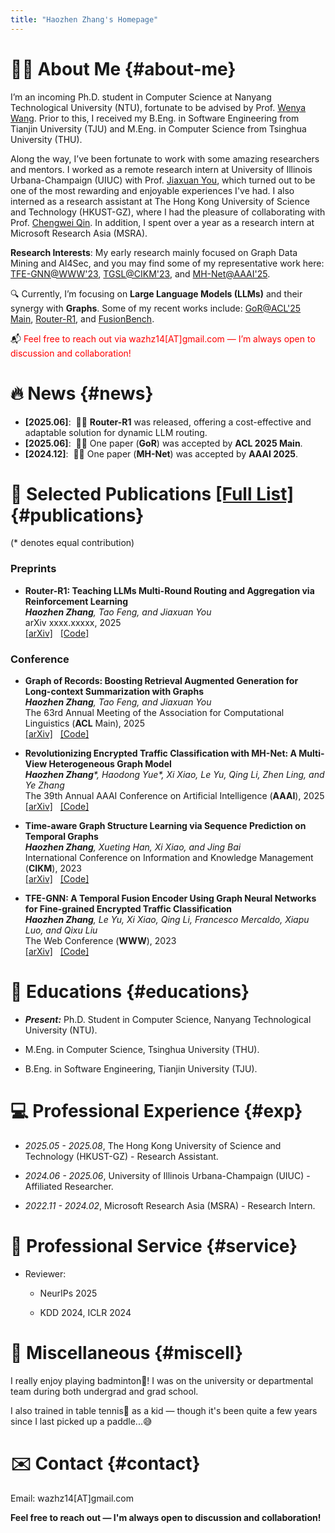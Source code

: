 ```yaml
---
title: "Haozhen Zhang's Homepage"
---
```


# 👨‍💻 **About Me** {#about-me}

I’m an incoming Ph.D. student in Computer Science at Nanyang Technological University (NTU), fortunate to be advised by Prof. [Wenya Wang](https://personal.ntu.edu.sg/wangwy/).
Prior to this, I received my B.Eng. in Software Engineering from Tianjin University (TJU) and M.Eng. in Computer Science from Tsinghua University (THU).

Along the way, I’ve been fortunate to work with some amazing researchers and mentors.
I worked as a remote research intern at University of Illinois Urbana-Champaign (UIUC) with Prof. [Jiaxuan You](https://cs.stanford.edu/people/jiaxuan/), which turned out to be one of the most rewarding and enjoyable experiences I've had.
I also interned as a research assistant at The Hong Kong University of Science and Technology (HKUST-GZ), where I had the pleasure of collaborating with Prof. [Chengwei Qin](https://qcwthu.github.io/).
In addition, I spent over a year as a research intern at Microsoft Research Asia (MSRA).



**Research Interests**: My early research mainly focused on Graph Data Mining and AI4Sec, and you may find some of my representative work here: [TFE-GNN@WWW'23](https://arxiv.org/abs/2307.16713), [TGSL@CIKM'23](https://arxiv.org/abs/2306.07699), and [MH-Net@AAAI'25](https://arxiv.org/abs/2501.03279). 


🔍 Currently, I’m focusing on **Large Language Models (LLMs)** and their synergy with **Graphs**. Some of my recent works include: [GoR@ACL'25 Main](https://arxiv.org/abs/2410.11001), [Router-R1](), and [FusionBench]().



📬 <span style="color:red">Feel free to reach out via wazhz14[AT]gmail.com — I’m always open to discussion and collaboration!</span>



# 🔥 **News** {#news}


- **[2025.06]**: &nbsp;🎉🎉 **Router-R1** was released, offering a cost-effective and adaptable solution for dynamic LLM routing. 
- **[2025.06]**: &nbsp;🎉🎉 One paper (**GoR**) was accepted by **ACL 2025 Main**. 
- **[2024.12]**: &nbsp;🎉🎉 One paper (**MH-Net**) was accepted by **AAAI 2025**. 



# 📝 **Selected Publications** [[Full List]](https://scholar.google.com/citations?user=dqOYStwAAAAJ&hl=zh-CN) {#publications}

(* denotes equal contribution)


### **Preprints**

- **Router-R1: Teaching LLMs Multi-Round Routing and Aggregation via Reinforcement Learning** <br>
  <i>**Haozhen Zhang**, Tao Feng, and Jiaxuan You</i> <br>
  arXiv xxxx.xxxxx, 2025 <br>
  [[arXiv]](https://arxiv.org/abs/xxxx.xxxxx)&nbsp;&nbsp;&nbsp;[[Code]](https://github.com/ulab-uiuc/Router-R1)







### **Conference**


- **Graph of Records: Boosting Retrieval Augmented Generation for Long-context Summarization with Graphs** <br>
  <i>**Haozhen Zhang**, Tao Feng, and Jiaxuan You</i> <br>
  The 63rd Annual Meeting of the Association for Computational Linguistics (**ACL** Main), 2025 <br>
  [[arXiv]](https://arxiv.org/abs/2410.11001)&nbsp;&nbsp;&nbsp;[[Code]](https://github.com/ulab-uiuc/GoR)
  <!-- <a href="https://arxiv.org/abs/2410.11001" class="no-trailing-icon"><img src="https://img.shields.io/badge/arXiv-2410.11001-b31b1b.svg?style=flat-square" alt="Arxiv-2410.11001"/></a><a href="https://github.com/ulab-uiuc/GoR" class="no-trailing-icon"><img alt="GitHub Repo stars" src="https://img.shields.io/github/stars/ulab-uiuc/GoR?style=flat-square&logo=github&label=GitHub%20Stars&labelColor=black"></a> -->


- **Revolutionizing Encrypted Traffic Classification with MH-Net: A Multi-View Heterogeneous Graph Model** <br>
  <i>**Haozhen Zhang***, Haodong Yue*, Xi Xiao, Le Yu, Qing Li, Zhen Ling, and Ye Zhang</i> <br>
  The 39th Annual AAAI Conference on Artificial Intelligence (**AAAI**), 2025 <br>
  [[arXiv]](https://arxiv.org/abs/2501.03279)&nbsp;&nbsp;&nbsp;[[Code]](https://github.com/ViktorAxelsen/MH-Net)
  <!-- <a href="https://arxiv.org/abs/2501.03279" class="no-trailing-icon"><img src="https://img.shields.io/badge/arXiv-2501.03279-b31b1b.svg?style=flat-square" alt="Arxiv-2501.03279"/></a><a href="https://github.com/ViktorAxelsen/MH-Net" class="no-trailing-icon"><img alt="GitHub Repo stars" src="https://img.shields.io/github/stars/ViktorAxelsen/MH-Net?style=flat-square&logo=github&label=GitHub%20Stars&labelColor=black"></a> -->


- **Time-aware Graph Structure Learning via Sequence Prediction on Temporal Graphs** <br>
  <i>**Haozhen Zhang**, Xueting Han, Xi Xiao, and Jing Bai</i> <br>
  International Conference on Information and Knowledge Management (**CIKM**), 2023 <br>
  [[arXiv]](https://arxiv.org/abs/2306.07699)&nbsp;&nbsp;&nbsp;[[Code]](https://github.com/ViktorAxelsen/TGSL)
  <!-- <a href="https://arxiv.org/abs/2306.07699" class="no-trailing-icon"><img src="https://img.shields.io/badge/arXiv-2306.07699-b31b1b.svg?style=flat-square" alt="Arxiv-2306.07699"/></a><a href="https://github.com/ViktorAxelsen/TGSL" class="no-trailing-icon"><img alt="GitHub Repo stars" src="https://img.shields.io/github/stars/ViktorAxelsen/TGSL?style=flat-square&logo=github&label=GitHub%20Stars&labelColor=black"></a> -->


- **TFE-GNN: A Temporal Fusion Encoder Using Graph Neural Networks for Fine-grained Encrypted Traffic Classification** <br>
  <i>**Haozhen Zhang**, Le Yu, Xi Xiao, Qing Li, Francesco Mercaldo, Xiapu Luo, and Qixu Liu</i> <br>
  The Web Conference (**WWW**), 2023 <br>
  [[arXiv]](https://arxiv.org/abs/2307.16713)&nbsp;&nbsp;&nbsp;[[Code]](https://github.com/ViktorAxelsen/TFE-GNN)
  <!-- <a href="https://arxiv.org/abs/2307.16713" class="no-trailing-icon"><img src="https://img.shields.io/badge/arXiv-2307.16713-b31b1b.svg?style=flat-square" alt="Arxiv-2307.16713"/></a><a href="https://github.com/ViktorAxelsen/TFE-GNN" class="no-trailing-icon"><img alt="GitHub Repo stars" src="https://img.shields.io/github/stars/ViktorAxelsen/TFE-GNN?style=flat-square&logo=github&label=GitHub%20Stars&labelColor=black"></a> -->




# 📖 **Educations** {#educations}

- ***Present:*** Ph.D. Student in Computer Science, Nanyang Technological University (NTU). 

- M.Eng. in Computer Science, Tsinghua University (THU). 

- B.Eng. in Software Engineering, Tianjin University (TJU). 


# 💻 **Professional Experience** {#exp}

- *2025.05 - 2025.08*, The Hong Kong University of Science and Technology (HKUST-GZ) - Research Assistant.

- *2024.06 - 2025.06*, University of Illinois Urbana-Champaign (UIUC) - Affiliated Researcher.

- *2022.11 - 2024.02*, Microsoft Research Asia (MSRA) - Research Intern.



# 🤝 **Professional Service** {#service}

- Reviewer:

  + NeurIPs 2025

  + KDD 2024, ICLR 2024


# 🎯 **Miscellaneous** {#miscell}

I really enjoy playing badminton🏸! I was on the university or departmental team during both undergrad and grad school.

I also trained in table tennis🏓 as a kid — though it's been quite a few years since I last picked up a paddle...😅


# ✉️ **Contact** {#contact}

Email: wazhz14[AT]gmail.com


**Feel free to reach out — I'm always open to discussion and collaboration!**